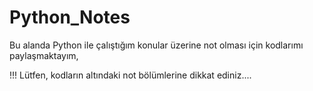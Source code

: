 # Python_Notes

 Bu alanda Python ile çalıştığım konular üzerine not olması için kodlarımı paylaşmaktayım,
 
 !!! Lütfen, kodların altındaki not bölümlerine dikkat ediniz....
